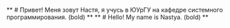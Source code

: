 ** # Привет! Меня зовут Настя, я учусь в ЮУрГУ на кафедре системного программирования. (bold) **
** # Hello! My name is Nastya. (bold) **
